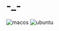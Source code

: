 # -_-
![macos](https://github.com/Nmanny/dz/actions/workflows/macos.yml/badge.svg)
![ubuntu](https://github.com/Nmanny/dz/actions/workflows/ubuntu.yml/badge.svg)

